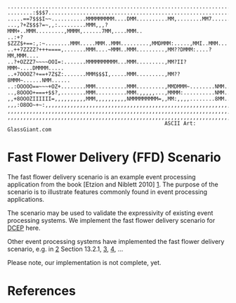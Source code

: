     ...........................................................................
    ........:$$$7..............................................................
    .....==7$$$I~~...........MMMMMMMMM....DMM..........MM,........MM7......MM..
    ...,?+Z$$$?=~,,:.........MMM,,,?MMM+..MMM.........,MMMM,......7MM,....MMM..
    ..:+?$ZZZ$+==:,:~........MMM.....MMM..MMM.........,MMDMMM:.....,MMI..MMM...
    ..++7ZZZZ?+++====,.......MMM....~MMM..MMM.........,MM??DMMM:....?MM,MMM....
    ..?+OZZZ7~~~~OOI=:.......MMMMMMMMMM...MMM.........,MM?II?MMM~....DMMMM.....
    ..+7OOOZ?+==+7Z$Z:.......MMM$$$I,.....MMM.........,MM??8MMM~......NMM......
    ..:OOOOO==~~~+OZ+........MMM..........MMM.........,MMDMMM~........NMM......
    ..,8OOOO+===+$$?,........MMM..........MMM.,,,,,...,MMMM:..........NMM......
    ,,+8OOOZIIIIII=,,,,,,,,,,MMM,,,,,,,,,,NMMMMMMMMM=,,MM:,,,,........8MM......
    ,,,:O8OO~+~:,,,,,,,,,,,,,,,,,,,,,,,,,,,,,,,,,,,,,,,,,,,,,,,,,,,,,,,,,,,,,,,
    ,,,,,,,,,,,,,,,,,,,,,,,,,,,,,,,,,,,,,,,,,,,,,,,,,,,,,,,,,,,,,,,,,,,,,,,,,,,
    ,,,,,,,,,,,,,,,,,,,,,,,,,,,,,,,,,,,,,,,,,,,,,,,,,,,,,,,,,,,,,,,,,,,,,,,,,,,
                                                      ASCII Art: GlassGiant.com

Fast Flower Delivery (FFD) Scenario
===================================
The fast flower delivery scenario is an example event processing application
from the book [Etzion and Niblett 2010] [1]. The purpose of the scenario is to
illustrate features commonly found in event processing applications.

The scenario may be used to validate the expressivity of existing event
processing systems. We implement the fast flower delivery scenario for
[DCEP](https://github.com/play-project/play-dcep/) here.

Other event processing systems have implemented the fast flower delivery
scenario, e.g. in [2] Section 13.2.1, [3], [4], ...

Please note, our implementation is not complete, yet.


References
==========
[1]: http://www.manning.com/etzion/ "Event Processing in Action. Manning Publications Co. ISBN: 978-1935182214"
[2]: http://digbib.ubka.uni-karlsruhe.de/volltexte/1000025973 "Event Processing and Stream Reasoning with ETALIS. Südwestdeutscher Verlag für Hochschulschriften. ISBN: 9783838131733."
[3]: http://dx.doi.org/10.1007/978-3-642-38697-8_15 "Net-Based Analysis of Event Processing Networks – The Fast Flower Delivery Case. Vol. 7927. Lecture Notes in Computer Science. pp. 270–290. ISBN: 978-3-642-38696-1."
[4]: http://rulecore.com/content/view/34/ "ruleCore Fast Flower Delivery Demo"